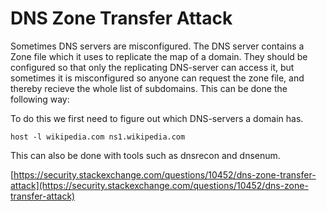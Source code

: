 # DNS Zone Transfer Attack

Sometimes DNS servers are misconfigured. The DNS server contains a Zone file which it uses to replicate the map of a domain. They should be configured so that only the replicating DNS-server can access it, but sometimes it is misconfigured so anyone can request the zone file, and thereby recieve the whole list of subdomains. This can be done the following way:

To do this we first need to figure out which DNS-servers a domain has.

```
host -l wikipedia.com ns1.wikipedia.com
```

This can also be done with tools such as dnsrecon and dnsenum.

​[https://security.stackexchange.com/questions/10452/dns-zone-transfer-attack](https://security.stackexchange.com/questions/10452/dns-zone-transfer-attack)​
